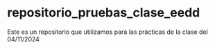 # repositorio_pruebas_clase_eedd
Este es un repositorio que utilizamos para las prácticas de la clase del 04/11/2024
